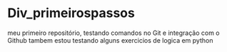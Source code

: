 # Div_primeirospassos

meu primeiro repositório, testando comandos no Git e integração com o Github
tambem estou testando alguns exercicios de logica em python

